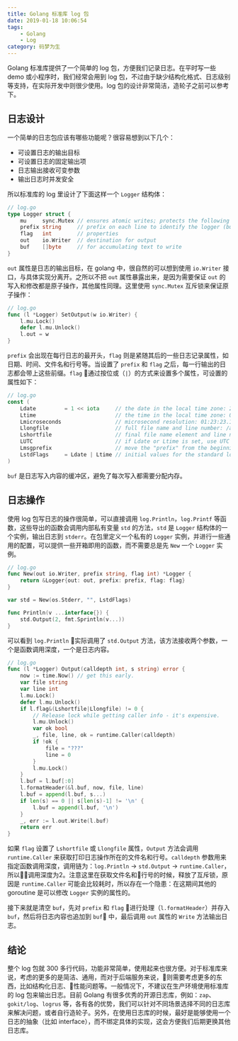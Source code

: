 ```yaml
---
title: Golang 标准库 log 包
date: 2019-01-18 10:06:54
tags:
	- Golang
	- Log
category: 码梦为生
---
```


Golang 标准库提供了一个简单的 log 包，方便我们记录日志。在平时写一些 demo 或小程序时，我们经常会用到 log 包，不过由于缺少结构化格式、日志级别等支持，在实际开发中则很少使用。log 包的设计非常简洁，造轮子之前可以参考下。

<!--more-->

## 日志设计

一个简单的日志包应该有哪些功能呢？很容易想到以下几个：
- 可设置日志的输出目标
- 可设置日志的固定输出项
- 日志输出接收可变参数
- 输出日志时并发安全

所以标准库的 log 里设计了下面这样一个 `Logger` 结构体：

```go
// log.go
type Logger struct {
	mu     sync.Mutex // ensures atomic writes; protects the following fields
	prefix string     // prefix on each line to identify the logger (but see Lmsgprefix)
	flag   int        // properties
	out    io.Writer  // destination for output
	buf    []byte     // for accumulating text to write
}
```

`out` 属性是日志的输出目标，在 golang 中，很自然的可以想到使用 `io.Writer` 接口，与具体实现分离开。之所以不把 `out` 属性暴露出来，是因为需要保证 `out` 的写入和修改都是原子操作，其他属性同理。这里使用 `sync.Mutex` 互斥锁来保证原子操作：

```go
// log.go
func (l *Logger) SetOutput(w io.Writer) {
	l.mu.Lock()
	defer l.mu.Unlock()
	l.out = w
}
```

`prefix` 会出现在每行日志的最开头，`flag` 则是紧随其后的一些日志记录属性，如日期、时间、文件名和行号等。当设置了 `prefix` 和 `flag` 之后，每一行输出的日志都会带上这些前缀。`flag` 通过按位或（`|`）的方式来设置多个属性，可设置的属性如下：

```go
// log.go
const (
	Ldate         = 1 << iota     // the date in the local time zone: 2009/01/23
	Ltime                         // the time in the local time zone: 01:23:23
	Lmicroseconds                 // microsecond resolution: 01:23:23.123123.  assumes Ltime.
	Llongfile                     // full file name and line number: /a/b/c/d.go:23
	Lshortfile                    // final file name element and line number: d.go:23. overrides Llongfile
	LUTC                          // if Ldate or Ltime is set, use UTC rather than the local time zone
	Lmsgprefix                    // move the "prefix" from the beginning of the line to before the message
	LstdFlags     = Ldate | Ltime // initial values for the standard logger
)
```

`buf` 是日志写入内容的缓冲区，避免了每次写入都需要分配内存。

## 日志操作

使用 log 包写日志的操作很简单，可以直接调用 `log.Println`，`log.Printf` 等函数，这些导出的函数会调用内部私有变量 `std` 的方法，`std` 是 `Logger` 结构体的一个实例，输出日志到 `stderr`。在包里定义一个私有的 `Logger` 实例，并进行一些通用的配置，可以提供一些开箱即用的函数，而不需要总是先 `New` 一个 `Logger` 实例。

```go
// log.go
func New(out io.Writer, prefix string, flag int) *Logger {
	return &Logger{out: out, prefix: prefix, flag: flag}
}

var std = New(os.Stderr, "", LstdFlags)

func Println(v ...interface{}) {
	std.Output(2, fmt.Sprintln(v...))
}
```

可以看到 `log.Println` 实际调用了 `std.Output` 方法，该方法接收两个参数，一个是函数调用深度，一个是日志内容。

```go
// log.go
func (l *Logger) Output(calldepth int, s string) error {
	now := time.Now() // get this early.
	var file string
	var line int
	l.mu.Lock()
	defer l.mu.Unlock()
	if l.flag&(Lshortfile|Llongfile) != 0 {
		// Release lock while getting caller info - it's expensive.
		l.mu.Unlock()
		var ok bool
		_, file, line, ok = runtime.Caller(calldepth)
		if !ok {
			file = "???"
			line = 0
		}
		l.mu.Lock()
	}
	l.buf = l.buf[:0]
	l.formatHeader(&l.buf, now, file, line)
	l.buf = append(l.buf, s...)
	if len(s) == 0 || s[len(s)-1] != '\n' {
		l.buf = append(l.buf, '\n')
	}
	_, err := l.out.Write(l.buf)
	return err
}
```

如果 `flag` 设置了 `Lshortfile` 或 `Llongfile` 属性，`Output` 方法会调用 `runtime.Caller` 来获取打印日志操作所在的文件名和行号。`calldepth` 参数用来指定函数调用深度，调用链为：`log.Println` -> `std.Output` -> `runtime.Caller`，所以调用深度为2。注意这里在获取文件名和行号的时候，释放了互斥锁，原因是 `runtime.Caller` 可能会比较耗时，所以存在一个隐患：在这期间其他的 goroutine 是可以修改 `Logger` 实例的属性的。

接下来就是清空 `buf`，先对 `prefix` 和 `flag` 进行处理（`l.formatHeader`）并存入 `buf`，然后将日志内容也追加到 `buf` 中，最后调用 `out` 属性的 `Write` 方法输出日志。

## 结论

整个 log 包就 300 多行代码，功能非常简单，使用起来也很方便。对于标准库来说，考虑的更多的是简洁、通用，而对于后端服务来说，则需要考虑更多的东西，比如结构化日志、性能问题等。一般情况下，不建议在生产环境使用标准库的 log 包来输出日志。目前 Golang 有很多优秀的开源日志库，例如：`zap`、`gokit/log`、`logrus` 等，各有各的优势，我们可以针对不同场景选择不同的日志库来解决问题，或者自行造轮子。另外，在使用日志库的时候，最好是能够使用一个日志的抽象（比如 interface），而不绑定具体的实现，这会方便我们后期更换其他日志库。
